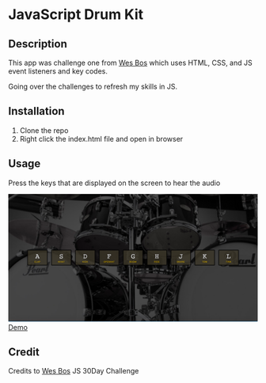 # JavaScript Drum Kit

## Description

This app was challenge one from [Wes Bos](https://javascript30.com/) which uses HTML, CSS, and JS event listeners and key codes.

Going over the challenges to refresh my skills in JS. 
## Installation

1. Clone the repo
2. Right click the index.html file and open in browser

## Usage

Press the keys that are displayed on the screen to hear the audio

![](./JS-DrumKit.png)
[Demo](https://sharonkim09.github.io/JS-Drum-Kit/)

## Credit

Credits to [Wes Bos](https://github.com/wesbos) JS 30Day Challenge


